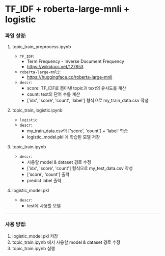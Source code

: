 # TF_IDF + roberta-large-mnli + logistic

### 파일 설명:

1. topic_train_preprocess.ipynb
    - `TF_IDF`:
        - Term Frequency - Inverse Document Frequency
        - <https://wikidocs.net/127853>
    - `roberta-large-mnli`:
        - <https://huggingface.co/roberta-large-mnli>
    - `descr`:
        - score: TF_IDF로 뽑아낸 topic과 text의 유사도를 계산
        - count: text의 단어 수를 계산
        - ['idx', 'score', 'count', 'label'] 형식으로 my_train_data.csv 작성

2. topic_train_logistic.ipynb
    - `logistic`
    - `descr`:
        - my_train_data.csv의 ['score', 'count'] + 'label' 학습
        - logistic_model.pkl 에 학습된 모델 저장

3. topic_train.ipynb
    - `descr`:
        - 사용할 model & dataset 경로 수정
        - ['idx', 'score', 'count'] 형식으로 my_test_data.csv 작성
        - ['score', 'count'] 출력
        - predict label 출력

4. logistic_model.pkl
    - `descr`:
        - test에 사용할 모델

---

### 사용 방법:

1. logistic_model.pkl 저장
2. topic_train.ipynb 에서 사용할 model & dataset 경로 수정
3. topic_train.ipynb 실행
